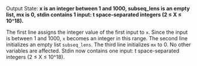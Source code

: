 Output State: **x is an integer between 1 and 1000, subseq_lens is an empty list, mx is 0, stdin contains 1 input: t space-separated integers (2 ≤ X ≤ 10^18).**

The first line assigns the integer value of the first input to `x`. Since the input is between 1 and 1000, `x` becomes an integer in this range. The second line initializes an empty list `subseq_lens`. The third line initializes `mx` to 0. No other variables are affected. Stdin now contains one input: t space-separated integers (2 ≤ X ≤ 10^18).